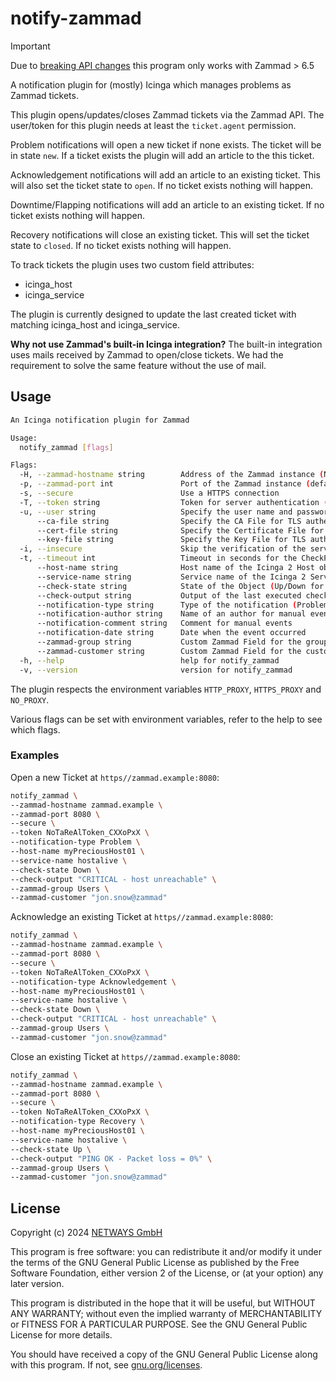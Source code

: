 # notify-zammad

> [!IMPORTANT]
> Due to [breaking API changes](https://github.com/zammad/zammad/blob/develop/BREAKING_CHANGES.md#changes-to-search-api-endpoints) this program only works with Zammad > 6.5 

A notification plugin for (mostly) Icinga which manages problems as Zammad tickets.

This plugin opens/updates/closes Zammad tickets via the Zammad API. The user/token for this plugin needs at least the `ticket.agent` permission.

Problem notifications will open a new ticket if none exists. The ticket will be in state `new`. If a ticket exists the plugin will add an article to the this ticket.

Acknowledgement notifications will add an article to an existing ticket.
This will also set the ticket state to `open`.
If no ticket exists nothing will happen.

Downtime/Flapping notifications will add an article to an existing ticket.
If no ticket exists nothing will happen.

Recovery notifications will close an existing ticket.
This will set the ticket state to `closed`.
If no ticket exists nothing will happen.

To track tickets the plugin uses two custom field attributes:

- icinga_host
- icinga_service

The plugin is currently designed to update the last created ticket with matching icinga_host and icinga_service.

**Why not use Zammad's built-in Icinga integration?** The built-in integration uses mails received by Zammad to open/close tickets. We had the requirement to solve the same feature without the use of mail.

## Usage

```bash
An Icinga notification plugin for Zammad

Usage:
  notify_zammad [flags]

Flags:
  -H, --zammad-hostname string        Address of the Zammad instance (NOTIFY_ZAMMAD_HOSTNAME) (default "localhost")
  -p, --zammad-port int               Port of the Zammad instance (default 443)
  -s, --secure                        Use a HTTPS connection
  -T, --token string                  Token for server authentication (NOTIFY_ZAMMAD_TOKEN)
  -u, --user string                   Specify the user name and password for server authentication <user:password> (NOTIFY_ZAMMAD_BASICAUTH)
      --ca-file string                Specify the CA File for TLS authentication (NOTIFY_ZAMMAD_CA_FILE)
      --cert-file string              Specify the Certificate File for TLS authentication (NOTIFY_ZAMMAD_CERT_FILE)
      --key-file string               Specify the Key File for TLS authentication (NOTIFY_ZAMMAD_KEY_FILE)
  -i, --insecure                      Skip the verification of the server\'s TLS certificate
  -t, --timeout int                   Timeout in seconds for the CheckPlugin (default 30)
      --host-name string              Host name of the Icinga 2 Host object
      --service-name string           Service name of the Icinga 2 Service Object (optional for Host Notifications)
      --check-state string            State of the Object (Up/Down for hosts, OK/Warning/Critical/Unknown for services)
      --check-output string           Output of the last executed check
      --notification-type string      Type of the notification (Problem/Recovery/Acknowledgement)
      --notification-author string    Name of an author for manual events
      --notification-comment string   Comment for manual events
      --notification-date string      Date when the event occurred
      --zammad-group string           Custom Zammad Field for the group
      --zammad-customer string        Custom Zammad Field for the customer
  -h, --help                          help for notify_zammad
  -v, --version                       version for notify_zammad
```

The plugin respects the environment variables `HTTP_PROXY`, `HTTPS_PROXY` and `NO_PROXY`.

Various flags can be set with environment variables, refer to the help to see which flags.

### Examples

Open a new Ticket at `https//zammad.example:8080`:

```bash
notify_zammad \
--zammad-hostname zammad.example \
--zammad-port 8080 \
--secure \
--token NoTaReAlToken_CXXoPxX \
--notification-type Problem \
--host-name myPreciousHost01 \
--service-name hostalive \
--check-state Down \
--check-output "CRITICAL - host unreachable" \
--zammad-group Users \
--zammad-customer "jon.snow@zammad"
```

Acknowledge an existing Ticket at `https//zammad.example:8080`:

```bash
notify_zammad \
--zammad-hostname zammad.example \
--zammad-port 8080 \
--secure \
--token NoTaReAlToken_CXXoPxX \
--notification-type Acknowledgement \
--host-name myPreciousHost01 \
--service-name hostalive \
--check-state Down \
--check-output "CRITICAL - host unreachable" \
--zammad-group Users \
--zammad-customer "jon.snow@zammad"
```

Close an existing Ticket at `https//zammad.example:8080`:

```bash
notify_zammad \
--zammad-hostname zammad.example \
--zammad-port 8080 \
--secure \
--token NoTaReAlToken_CXXoPxX \
--notification-type Recovery \
--host-name myPreciousHost01 \
--service-name hostalive \
--check-state Up \
--check-output "PING OK - Packet loss = 0%" \
--zammad-group Users \
--zammad-customer "jon.snow@zammad"
```

## License

Copyright (c) 2024 [NETWAYS GmbH](mailto:info@netways.de)

This program is free software: you can redistribute it and/or modify it under the terms of the GNU General Public
License as published by the Free Software Foundation, either version 2 of the License, or
(at your option) any later version.

This program is distributed in the hope that it will be useful, but WITHOUT ANY WARRANTY; without even the implied
warranty of MERCHANTABILITY or FITNESS FOR A PARTICULAR PURPOSE. See the GNU General Public License for more details.

You should have received a copy of the GNU General Public License along with this program. If not,
see [gnu.org/licenses](https://www.gnu.org/licenses/).
